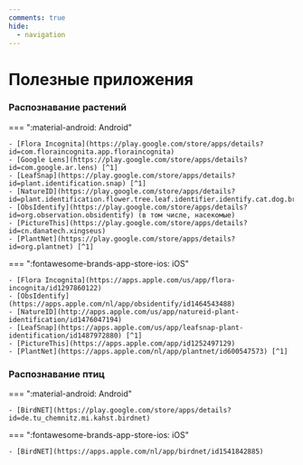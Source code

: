 ```yaml
---
comments: true
hide:
  - navigation
---
```


# Полезные приложения

### Распознавание растений

=== ":material-android: Android"

    - [Flora Incognita](https://play.google.com/store/apps/details?id=com.floraincognita.app.floraincognita)
    - [Google Lens](https://play.google.com/store/apps/details?id=com.google.ar.lens) [^1]
    - [LeafSnap](https://play.google.com/store/apps/details?id=plant.identification.snap) [^1]
    - [NatureID](https://play.google.com/store/apps/details?id=plant.identification.flower.tree.leaf.identifier.identify.cat.dog.breed.nature)
    - [ObsIdentify](https://play.google.com/store/apps/details?id=org.observation.obsidentify) (в том числе, насекомые)
    - [PictureThis](https://play.google.com/store/apps/details?id=cn.danatech.xingseus)
    - [PlantNet](https://play.google.com/store/apps/details?id=org.plantnet) [^1]

=== ":fontawesome-brands-app-store-ios: iOS"

    - [Flora Incognita](https://apps.apple.com/us/app/flora-incognita/id1297860122)
    - [ObsIdentify](https://apps.apple.com/nl/app/obsidentify/id1464543488)
    - [NatureID](http://apps.apple.com/us/app/natureid-plant-identification/id1476047194)
    - [LeafSnap](https://apps.apple.com/us/app/leafsnap-plant-identification/id1487972880) [^1]
    - [PictureThis](https://apps.apple.com/app/id1252497129)
    - [PlantNet](https://apps.apple.com/nl/app/plantnet/id600547573) [^1]

### Распознавание птиц

=== ":material-android: Android"

    - [BirdNET](https://play.google.com/store/apps/details?id=de.tu_chemnitz.mi.kahst.birdnet)

=== ":fontawesome-brands-app-store-ios: iOS"

    - [BirdNET](https://apps.apple.com/nl/app/birdnet/id1541842885)

[^1]: <https://journals.plos.org/plosone/article?id=10.1371/journal.pone.0283386>
